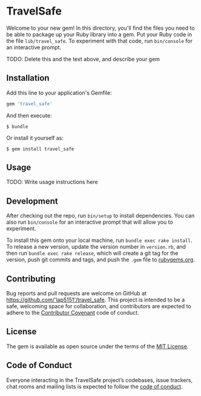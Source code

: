 # TravelSafe

Welcome to your new gem! In this directory, you'll find the files you need to be able to package up your Ruby library into a gem. Put your Ruby code in the file `lib/travel_safe`. To experiment with that code, run `bin/console` for an interactive prompt.

TODO: Delete this and the text above, and describe your gem

## Installation

Add this line to your application's Gemfile:

```ruby
gem 'travel_safe'
```

And then execute:

    $ bundle

Or install it yourself as:

    $ gem install travel_safe

## Usage

TODO: Write usage instructions here

## Development

After checking out the repo, run `bin/setup` to install dependencies. You can also run `bin/console` for an interactive prompt that will allow you to experiment.

To install this gem onto your local machine, run `bundle exec rake install`. To release a new version, update the version number in `version.rb`, and then run `bundle exec rake release`, which will create a git tag for the version, push git commits and tags, and push the `.gem` file to [rubygems.org](https://rubygems.org).

## Contributing

Bug reports and pull requests are welcome on GitHub at https://github.com/'lap5151'/travel_safe. This project is intended to be a safe, welcoming space for collaboration, and contributors are expected to adhere to the [Contributor Covenant](http://contributor-covenant.org) code of conduct.

## License

The gem is available as open source under the terms of the [MIT License](https://opensource.org/licenses/MIT).

## Code of Conduct

Everyone interacting in the TravelSafe project’s codebases, issue trackers, chat rooms and mailing lists is expected to follow the [code of conduct](https://github.com/'lap5151'/travel_safe/blob/master/CODE_OF_CONDUCT.md).
